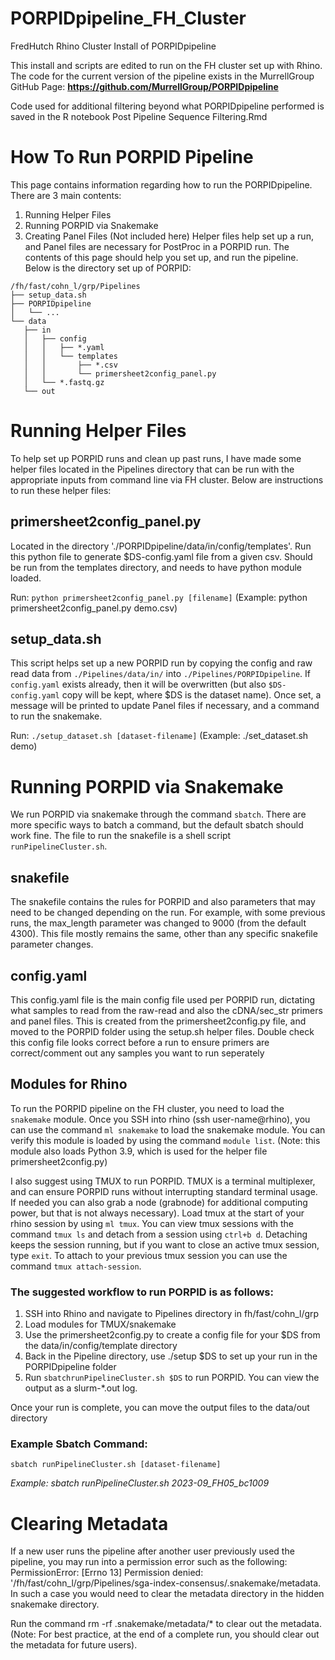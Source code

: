 # PORPIDpipeline_FH_Cluster
FredHutch Rhino Cluster Install of PORPIDpipeline

This install and scripts are edited to run on the FH cluster set up with Rhino. The code for the current version of the pipeline exists in the MurrellGroup GitHub Page: **https://github.com/MurrellGroup/PORPIDpipeline**

Code used for additional filtering beyond what PORPIDpipeline performed is saved in the R notebook Post Pipeline Sequence Filtering.Rmd

# How To Run PORPID Pipeline

This page contains information regarding how to run the PORPIDpipeline. There are 3 main contents:

1. Running Helper Files
2. Running PORPID via Snakemake
3. Creating Panel Files (Not included here)
Helper files help set up a run, and Panel files are necessary for PostProc in a PORPID run. The contents of this page should help you set up, and run the pipeline. Below is the directory set up of PORPID:

```
/fh/fast/cohn_l/grp/Pipelines
├── setup_data.sh
├── PORPIDpipeline
│   └── ...
└── data
   ├── in
   │   ├── config
   │   │   ├── *.yaml
   │   │   └── templates
   │   │       ├── *.csv
   │   │       └── primersheet2config_panel.py
   │   └── *.fastq.gz
   └── out
```

# Running Helper Files
To help set up PORPID runs and clean up past runs, I have made some helper files located in the Pipelines directory that can be run with the appropriate inputs from command line via FH cluster. Below are instructions to run these helper files:

## primersheet2config_panel.py

Located in the directory './PORPIDpipeline/data/in/config/templates'. Run this python file to generate $DS-config.yaml file from a given csv. Should be run from the templates directory, and needs to have python module loaded.

Run: `python primersheet2config_panel.py [filename]` (Example:  python primersheet2config_panel.py demo.csv)

## setup_data.sh

This script helps set up a new PORPID run by copying the config and raw read data from `./Pipelines/data/in/` into `./Pipelines/PORPIDpipeline`. If `config.yaml` exists already, then it will be overwritten (but also `$DS-config.yaml` copy will be kept, where $DS is the dataset name). Once set, a message will be printed to update Panel files if necessary, and a command to run the snakemake.

Run: `./setup_dataset.sh [dataset-filename]` (Example: ./set_dataset.sh demo)

# Running PORPID via Snakemake

We run PORPID via snakemake through the command `sbatch`. There are more specific ways to batch a command, but the default sbatch should work fine. The file to run the snakefile is a shell script `runPipelineCluster.sh`. 

## snakefile

The snakefile contains the rules for PORPID and also parameters that may need to be changed depending on the run. For example, with some previous runs, the max_length parameter was changed to 9000 (from the default 4300). This file mostly remains the same, other than any specific snakefile parameter changes. 

## config.yaml

This config.yaml file is the main config file used per PORPID run, dictating what samples to read from the raw-read and also the cDNA/sec_str primers and panel files. This is created from the primersheet2config.py file, and moved to the PORPID folder using the setup.sh helper files. Double check this config file looks correct before a run to ensure primers are correct/comment out any samples you want to run seperately

## Modules for Rhino

To run the PORPID pipeline on the FH cluster, you need to load the `snakemake` module. Once you SSH into rhino (ssh user-name@rhino), you can use the command `ml snakemake` to load the snakemake module. You can verify this module is loaded by using the command `module list`. (Note: this module also loads Python 3.9, which is used for the helper file primersheet2config.py)

I also suggest using TMUX to run PORPID. TMUX is a terminal multiplexer, and can ensure PORPID runs without interrupting standard terminal usage. If needed you can also grab a node (grabnode) for additional computing power, but that is not always necessary). Load tmux at the start of your rhino session by using `ml tmux`. You can view tmux sessions with the command `tmux ls` and detach from a session using `ctrl+b d`. Detaching keeps the session running, but if you want to close an active tmux session, type `exit`. To attach to your previous tmux session you can use the command `tmux attach-session`.

### The suggested workflow to run PORPID is as follows:

1. SSH into Rhino and navigate to Pipelines directory in fh/fast/cohn_l/grp
2. Load modules for TMUX/snakemake
3. Use the primersheet2config.py to create a config file for your $DS from the data/in/config/template directory
4. Back in the Pipeline directory, use ./setup $DS to set up your run in the PORPIDpipeline folder
5. Run `sbatchrunPipelineCluster.sh $DS` to run PORPID. You can view the output as a slurm-*.out log.

Once your run is complete, you can move the output files to the data/out directory
### Example Sbatch Command:
`sbatch runPipelineCluster.sh [dataset-filename]` 

*Example: sbatch runPipelineCluster.sh 2023-09_FH05_bc1009*

# Clearing Metadata

If a new user runs the pipeline after another user previously used the pipeline, you may run into a permission error such as the following: PermissionError: [Errno 13] Permission denied: '/fh/fast/cohn_l/grp/Pipelines/sga-index-consensus/.snakemake/metadata. In such a case you would need to clear the metadata directory in the hidden snakemake directory. 

Run the command rm -rf .snakemake/metadata/* to clear out the metadata. (Note: For best practice, at the end of a complete run, you should clear out the metadata for future users). 
